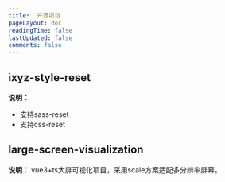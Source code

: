 ```yaml
---
title:  开源项目
pageLayout: doc
readingTime: false
lastUpdated: false
comments: false
---
```

<script setup>
import NpmBadgeGroup from 'vuepress-theme-plume/features/NpmBadgeGroup.vue'
</script>
## ixyz-style-reset

<NpmBadgeGroup repo="ixyzorg/ixyz-style-reset" :items="['source']" />

**说明：**
- 支持sass-reset
- 支持css-reset


## large-screen-visualization

<NpmBadgeGroup repo="ixyzorg/large-screen-visualization" :items="['source']" />

**说明：**
vue3+ts大屏可视化项目，采用scale方案适配多分辨率屏幕。
